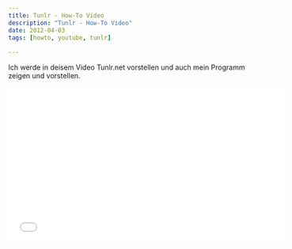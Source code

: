 ```yaml
---
title: Tunlr - How-To Video
description: "Tunlr - How-To Video"
date: 2012-04-03
tags: [howto, youtube, tunlr]
 
---
```


Ich werde in deisem Video Tunlr.net vorstellen und auch mein Programm
zeigen und vorstellen.

<iframe width="560" height="315" src="//www.youtube.com/embed/L_0IhPcz2SY" frameborder="0"> </iframe>
